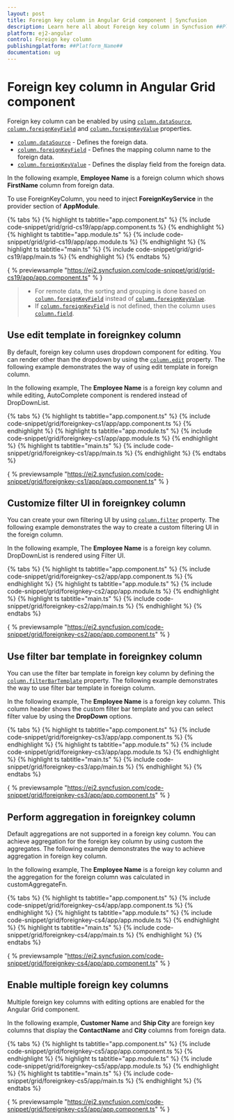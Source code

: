 ```yaml
---
layout: post
title: Foreign key column in Angular Grid component | Syncfusion
description: Learn here all about Foreign key column in Syncfusion ##Platform_Name## Grid component of Syncfusion Essential JS 2 and more.
platform: ej2-angular
control: Foreign key column 
publishingplatform: ##Platform_Name##
documentation: ug
---
```


# Foreign key column in Angular Grid component

Foreign key column can be enabled by using [`column.dataSource`](../../api/grid/column/#datasource),
[`column.foreignKeyField`](../../api/grid/column/#foreignkeyfield) and
[`column.foreignKeyValue`](../../api/grid/column/#foreignkeyvalue) properties.

* [`column.dataSource`](../../api/grid/column/#datasource) - Defines the foreign data.
* [`column.foreignKeyField`](../../api/grid/column/#foreignkeyfield) - Defines the mapping column name to the foreign data.
* [`column.foreignKeyValue`](../../api/grid/column/#foreignkeyvalue) - Defines the display field from the foreign data.

In the following example, **Employee Name** is a foreign column which shows **FirstName** column from foreign data.

To use ForeignKeyColumn, you need to inject **ForeignKeyService** in the provider section of **AppModule**.

{% tabs %}
{% highlight ts tabtitle="app.component.ts" %}
{% include code-snippet/grid/grid-cs19/app/app.component.ts %}
{% endhighlight %}
{% highlight ts tabtitle="app.module.ts" %}
{% include code-snippet/grid/grid-cs19/app/app.module.ts %}
{% endhighlight %}
{% highlight ts tabtitle="main.ts" %}
{% include code-snippet/grid/grid-cs19/app/main.ts %}
{% endhighlight %}
{% endtabs %}
  
{ % previewsample "https://ej2.syncfusion.com/code-snippet/grid/grid-cs19/app/app.component.ts" % }

> * For remote data, the sorting and grouping is done based on [`column.foreignKeyField`](../../api/grid/column/#foreignkeyfield) instead of
[`column.foreignKeyValue`](../../api/grid/column/#foreignkeyvalue).
> * If [`column.foreignKeyField`](../../api/grid/column/#foreignkeyfield) is not defined, then the column uses [`column.field`](../../api/grid/column/#field).

## Use edit template in foreignkey column

By default, foreign key column uses dropdown component for editing.
You can render other than the dropdown by using the [`column.edit`](../../api/grid/column/#edit) property.
The following example demonstrates the way of using edit template in foreign column.

In the following example, The **Employee Name** is a foreign key column and while editing, AutoComplete component is rendered instead of DropDownList.

{% tabs %}
{% highlight ts tabtitle="app.component.ts" %}
{% include code-snippet/grid/foreignkey-cs1/app/app.component.ts %}
{% endhighlight %}
{% highlight ts tabtitle="app.module.ts" %}
{% include code-snippet/grid/foreignkey-cs1/app/app.module.ts %}
{% endhighlight %}
{% highlight ts tabtitle="main.ts" %}
{% include code-snippet/grid/foreignkey-cs1/app/main.ts %}
{% endhighlight %}
{% endtabs %}
  
{ % previewsample "https://ej2.syncfusion.com/code-snippet/grid/foreignkey-cs1/app/app.component.ts" % }

## Customize filter UI in foreignkey column

You can create your own filtering UI by using [`column.filter`](../../api/grid/column/#filter) property.
The following example demonstrates the way to create a custom filtering UI in the foreign column.

In the following example, The **Employee Name** is a foreign key column. DropDownList is rendered using Filter UI.

{% tabs %}
{% highlight ts tabtitle="app.component.ts" %}
{% include code-snippet/grid/foreignkey-cs2/app/app.component.ts %}
{% endhighlight %}
{% highlight ts tabtitle="app.module.ts" %}
{% include code-snippet/grid/foreignkey-cs2/app/app.module.ts %}
{% endhighlight %}
{% highlight ts tabtitle="main.ts" %}
{% include code-snippet/grid/foreignkey-cs2/app/main.ts %}
{% endhighlight %}
{% endtabs %}
  
{ % previewsample "https://ej2.syncfusion.com/code-snippet/grid/foreignkey-cs2/app/app.component.ts" % }

## Use filter bar template in foreignkey column

You can use the filter bar template in foreign key column by defining the
[`column.filterBarTemplate`](../../api/grid/column/#filterbartemplate) property.
The following example demonstrates the way to use filter bar template in foreign column.

In the following example, The **Employee Name** is a foreign key column.
This column header shows the custom filter bar template and you can select filter value by using the **DropDown** options.

{% tabs %}
{% highlight ts tabtitle="app.component.ts" %}
{% include code-snippet/grid/foreignkey-cs3/app/app.component.ts %}
{% endhighlight %}
{% highlight ts tabtitle="app.module.ts" %}
{% include code-snippet/grid/foreignkey-cs3/app/app.module.ts %}
{% endhighlight %}
{% highlight ts tabtitle="main.ts" %}
{% include code-snippet/grid/foreignkey-cs3/app/main.ts %}
{% endhighlight %}
{% endtabs %}
  
{ % previewsample "https://ej2.syncfusion.com/code-snippet/grid/foreignkey-cs3/app/app.component.ts" % }

## Perform aggregation in foreignkey column

Default aggregations are not supported in a foreign key column.
You can achieve aggregation for the foreign key column by using custom the aggregates.
The following example demonstrates the way to achieve aggregation in foreign key column.

In the following example, The **Employee Name** is a foreign key column and the aggregation for the foreign column was calculated in customAggregateFn.

{% tabs %}
{% highlight ts tabtitle="app.component.ts" %}
{% include code-snippet/grid/foreignkey-cs4/app/app.component.ts %}
{% endhighlight %}
{% highlight ts tabtitle="app.module.ts" %}
{% include code-snippet/grid/foreignkey-cs4/app/app.module.ts %}
{% endhighlight %}
{% highlight ts tabtitle="main.ts" %}
{% include code-snippet/grid/foreignkey-cs4/app/main.ts %}
{% endhighlight %}
{% endtabs %}
  
{ % previewsample "https://ej2.syncfusion.com/code-snippet/grid/foreignkey-cs4/app/app.component.ts" % }

## Enable multiple foreign key columns

Multiple foreign key columns with editing options are enabled for the Angular Grid component.

In the following example, **Customer Name** and **Ship City** are foreign key columns that display the **ContactName** and **City** columns from foreign data.

{% tabs %}
{% highlight ts tabtitle="app.component.ts" %}
{% include code-snippet/grid/foreignkey-cs5/app/app.component.ts %}
{% endhighlight %}
{% highlight ts tabtitle="app.module.ts" %}
{% include code-snippet/grid/foreignkey-cs5/app/app.module.ts %}
{% endhighlight %}
{% highlight ts tabtitle="main.ts" %}
{% include code-snippet/grid/foreignkey-cs5/app/main.ts %}
{% endhighlight %}
{% endtabs %}
  
{ % previewsample "https://ej2.syncfusion.com/code-snippet/grid/foreignkey-cs5/app/app.component.ts" % }
